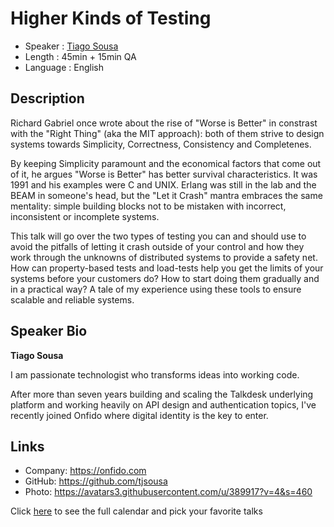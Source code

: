 Higher Kinds of Testing
=================================================

* Speaker   : [Tiago Sousa](https://pixels.camp/tjsousa)
* Length    : 45min + 15min QA
* Language  : English

Description
-----------

Richard Gabriel once wrote about the rise of "Worse is Better" in constrast
with the "Right Thing" (aka the MIT approach): both of them strive to
design systems towards Simplicity, Correctness, Consistency and Completenes.

By keeping Simplicity paramount and the economical factors that come out
of it, he argues "Worse is Better" has better survival characteristics.
It was 1991 and his examples were C and UNIX. Erlang was still in the lab
and the BEAM in someone's head, but the "Let it Crash" mantra embraces
the same mentality: simple building blocks not to be mistaken with
incorrect, inconsistent or incomplete systems.

This talk will go over the two types of testing you can and should use
to avoid the pitfalls of letting it crash outside of your control and
how they work through the unknowns of distributed systems to provide a
safety net. How can property-based tests and load-tests help you get
the limits of your systems before your customers do? How to start doing
them gradually and in a practical way? A tale of my experience using these
tools to ensure scalable and reliable systems.


Speaker Bio
-----------

**Tiago Sousa**

I am passionate technologist who transforms ideas into working code.

After more than seven years building and scaling the Talkdesk underlying platform
and working heavily on API design and authentication topics, I've recently
joined Onfido where digital identity is the key to enter.

Links
-----

* Company: https://onfido.com
* GitHub: https://github.com/tjsousa
* Photo: https://avatars3.githubusercontent.com/u/389917?v=4&s=460

Click [here][1] to see the full calendar and pick your favorite talks

[1]: https://pixels.camp/schedule/
